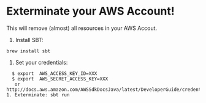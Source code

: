 # Exterminate your AWS Account!

This will remove (almost) all resources in your AWS Accout.

1. Install SBT: 
```
brew install sbt
```
1. Set your credentials: 
```
  $ export  AWS_ACCESS_KEY_ID=XXX
  $ export  AWS_SECRET_ACCESS_KEY=XXX
   or http://docs.aws.amazon.com/AWSSdkDocsJava/latest/DeveloperGuide/credentials.html
1. Exterminate: sbt run
